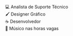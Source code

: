 💻  Analista de Suporte Técnico <br>
🖌️  Designer Gráfico <br>
☕   Desenvolvedor <br>
🎼   Músico nas horas vagas
